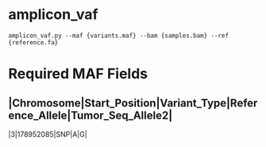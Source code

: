 amplicon_vaf
=================
```
amplicon_vaf.py --maf {variants.maf} --bam {samples.bam} --ref {reference.fa}
```

Required MAF Fields
====================
|Chromosome|Start_Position|Variant_Type|Reference_Allele|Tumor_Seq_Allele2|
---------------------------------------------------------------------------
|3|178952085|SNP|A|G|
